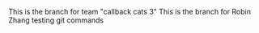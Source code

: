 This is the branch for team "callback cats 3"
This is the branch for Robin Zhang testing git commands
